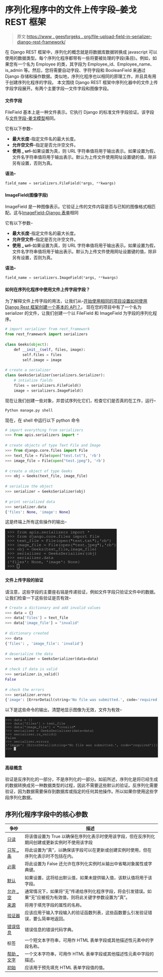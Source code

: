 # 序列化程序中的文件上传字段–姜戈 REST 框架

> 原文:[https://www . geesforgeks . org/file-upload-field-in-serializer-django-rest-framework/](https://www.geeksforgeeks.org/file-upload-fields-in-serializers-django-rest-framework/)

在 Django REST 框架中，序列化的概念就是将数据库数据转换成 javascript 可以使用的数据类型。每个序列化程序都带有一些将要被处理的字段(条目)。例如，如果您有一个名为 Employee 的类，其字段为 Employee_id、Employee_name、is_admin 等。然后，您将需要自动字段、字符字段和 BooleanField 来通过 Django 存储和操作数据。类似地，序列化程序也以相同的原理工作，并且具有用于创建序列化程序的字段。
本文围绕 Django REST 框架中序列化器中的文件上传字段字段展开。有两个主要字段—文件字段和图像字段。

#### 文件字段

FileField 基本上是一种文件表示。它执行 Django 的标准文件字段验证。该字段与[文件字段-姜戈模型](https://www.geeksforgeeks.org/filefield-django-models/)相同。

它有以下参数–

*   **最大长度**–指定文件名的最大长度。
*   **允许空文件**–指定是否允许空文件。
*   **使用 _ url**–如果设置为真，则 URL 字符串值将用于输出表示。如果设置为假，文件名字符串值将用于输出表示。默认为上传文件使用网址设置键的值，除非另有设置，否则为真。

**语法–**

```py
field_name = serializers.FileField(*args, **kwargs)
```

#### ImageField(图像字段)

ImageField 是一种图像表示。它验证上传的文件内容是否与已知的图像格式相匹配。这与[ImageField–Django 表单](https://www.geeksforgeeks.org/imagefield-django-forms/)相同

它有以下参数–

*   **最大长度**–指定文件名的最大长度。
*   **允许空文件**–指定是否允许空文件。
*   **使用 _ url**–如果设置为真，则 URL 字符串值将用于输出表示。如果设置为假，文件名字符串值将用于输出表示。默认为上传文件使用网址设置键的值，除非另有设置，否则为真。

**语法–**

```py
field_name = serializers.ImageField(*args, **kwargs)
```

#### 如何在序列化程序中使用文件上传字段字段？

为了解释文件上传字段的用法，让我们从–[开始使用相同的项目设置如何使用 Django Rest 框架创建一个基本的 API？](https://geeksforgeeks.org/how-to-create-a-basic-api-using-django-rest-framework/)。
现在您的项目中有了一个名为 serializer 的文件，让我们创建一个以 FileField 和 ImageField 为字段的序列化程序。

```py
# import serializer from rest_framework
from rest_framework import serializers

class Geeks(object):
    def __init__(self, files, image):
        self.files = files
        self.image = image

# create a serializer
class GeeksSerializer(serializers.Serializer):
    # intialize fields
    files = serializers.FileField()
    image = serializers.ImageField()
```

现在让我们创建一些对象，并尝试序列化它们，检查它们是否真的在工作，运行–

```py
Python manage.py shell
```

现在，在 shell 中运行以下 python 命令

```py
# import everything from serializers
>>> from apis.serializers import *

# create objects of type Text File and Image
>>> from django.core.files import File
>>> text_file = File(open("test.txt"), 'rb')
>>> image_file = File(open("test.jpeg"), 'rb')

# create a object of type Geeks
>>> obj = Geeks(text_file, image_file)

# serialize the object
>>> serializer = GeeksSerializer(obj)

# print serialized data
>>> serializer.data
{'files': None, 'image': None}

```

这是终端上所有这些操作的输出–

![file-upload-fields-in-serializers-Django-REST-Framework](img/063c380a89e2b8ac6acd5b7289587763.png)

#### 文件上传字段的验证

请注意，这些字段的主要座右铭是传递验证，例如文件字段只验证文件中的数据。让我们检查一下这些验证是否有效–

```py
# Create a dictionary and add invalid values
>>> data = {}
>>> data['files'] = text_file
>>> data['image_file'] = "invalid"

# dictionary created
>>> data
{'files': , 'image_file': 'invalid'}

# deserialize the data
>>> serializer = GeeksSerializer(data=data)

# check if data is valid
>>> serializer.is_valid()
False

# check the errors
>>> serializer.errors
{'image': [ErrorDetail(string='No file was submitted.', code='required')]} 
```

以下是这些命令的输出，清楚地显示图像为无效，文件为有效–

![file-upload-fields-in-serializers](img/e0d1ccacf81b9f5a9fe6f184a5706fab.png)

#### 高级概念

验证是反序列化的一部分，不是序列化的一部分。如前所述，序列化是将已经生成的数据转换成另一种数据类型的过程，因此不需要这些默认的验证。反序列化需要验证，因为数据需要保存到数据库或指定的任何其他操作。所以如果你使用这些字段序列化数据。

## 序列化程序字段中的核心参数

| 争吵 | 描述 |
| --- | --- |
| [只读](https://www.geeksforgeeks.org/core-arguments-in-serializer-fields-django-rest-framework/#read_only) | 将该值设置为 True 以确保在序列化表示时使用该字段，但在反序列化期间创建或更新实例时不使用该字段 |
| [只写 _ 条](https://www.geeksforgeeks.org/core-arguments-in-serializer-fields-django-rest-framework/#write_only) | 将此设置为“真”，以确保该字段可以在更新或创建实例时使用，但在序列化表示时不包括在内。 |
| [必需](https://www.geeksforgeeks.org/core-arguments-in-serializer-fields-django-rest-framework/#required) | 将此设置为 False 还允许在序列化实例时从输出中省略对象属性或字典键。 |
| [默认](https://www.geeksforgeeks.org/core-arguments-in-serializer-fields-django-rest-framework/#default) | 如果设置，这将给出默认值，如果未提供输入值，该默认值将用于该字段。 |
| [允许 _ 空](https://www.geeksforgeeks.org/core-arguments-in-serializer-fields-django-rest-framework/#allow_null) | 通常情况下，如果将“无”传递给序列化程序字段，将会引发错误。如果“无”应被视为有效值，则将此关键字参数设置为“真”。 |
| [来源](https://www.geeksforgeeks.org/core-arguments-in-serializer-fields-django-rest-framework/#source) | 将用于填充字段的属性的名称。 |
| [验证器](https://www.geeksforgeeks.org/core-arguments-in-serializer-fields-django-rest-framework/#validators) | 应该应用于输入字段输入的验证函数列表，这些函数要么引发验证错误，要么简单地返回。 |
| [错误信息](https://www.geeksforgeeks.org/core-arguments-in-serializer-fields-django-rest-framework/#error_messages) | 错误信息的错误代码字典。 |
| 标签 | 一个短文本字符串，可用作 HTML 表单字段或其他描述性元素中的字段名称。 |
| [帮助 _ 文字](https://www.geeksforgeeks.org/core-arguments-in-serializer-fields-django-rest-framework/#help_text) | 一个文本字符串，可用作 HTML 表单字段或其他描述性元素中字段的描述。 |
| [初始](https://www.geeksforgeeks.org/core-arguments-in-serializer-fields-django-rest-framework/#initial) | 应该用于预先填充 HTML 表单字段值的值。 |